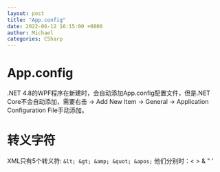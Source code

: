 ```yaml
---
layout: post
title: "App.config"
date: 2022-06-12 16:15:00 +0800
author: Michael
categories: CSharp
---
```


# App.config
.NET 4.8的WPF程序在新建时，会自动添加App.config配置文件，但是.NET Core不会自动添加，需要右击 -> Add New Item -> General -> Application Configuration File手动添加。

# 转义字符
XML只有5个转义符: `&lt; &gt; &amp; &quot; &apos;` 他们分别时：< > & " '
